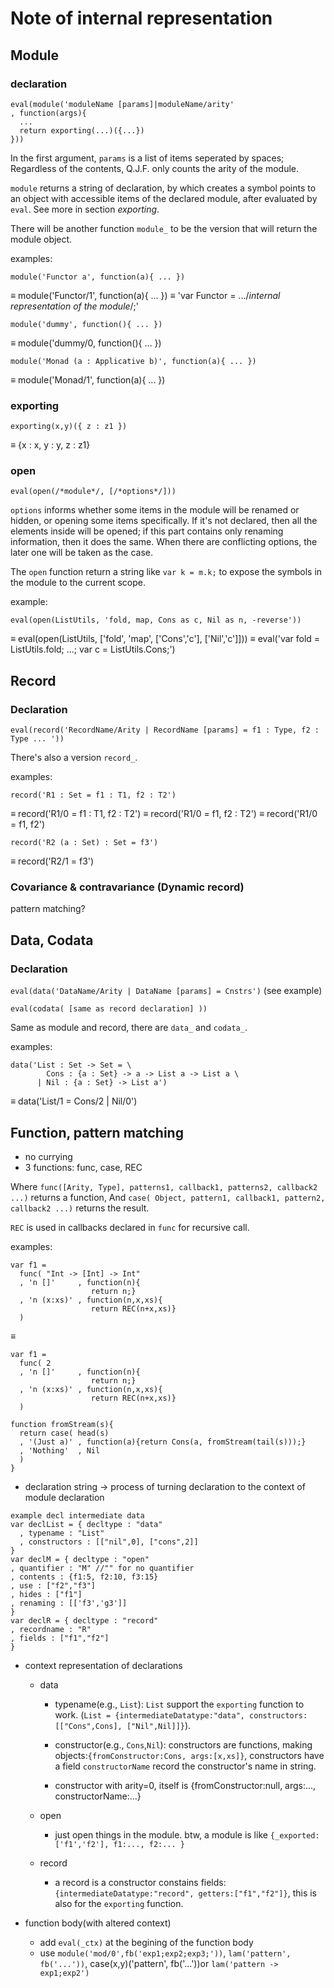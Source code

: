 # Note of internal representation







## Module

### declaration

```
eval(module('moduleName [params]|moduleName/arity'
, function(args){
  ...
  return exporting(...)({...})
}))
```

In the first argument, `params` is a list of items seperated by spaces;
Regardless of the contents, Q.J.F. only counts the arity of the module.

`module` returns a string of declaration, by which creates a symbol points to 
an object with accessible items of the declared module, after evaluated by `eval`.
See more in section *exporting*.

There will be another function `module_` to be the version that will return the module object.

examples:

    module('Functor a', function(a){ ... })
≡
    module('Functor/1', function(a){ ... })
≡
    'var Functor = .../*internal representation of the module*/;'


    module('dummy', function(){ ... })
≡
    module('dummy/0, function(){ ... })


    module('Monad (a : Applicative b)', function(a){ ... })
≡
    module('Monad/1', function(a){ ... })


### exporting

    exporting(x,y)({ z : z1 })
≡
    {x : x, y : y, z : z1}

### open

`eval(open(/*module*/, [/*options*/]))`

`options` informs whether some items in the module will be renamed or hidden, 
or opening some items specifically. If it's not declared, 
then all the elements inside will be opened; if this part contains
only renaming information, then it does the same. 
When there are conflicting options, the later one will be taken as the case.

The `open` function return a string like `var k = m.k;` to expose the symbols 
in the module to the current scope.


example:

    eval(open(ListUtils, 'fold, map, Cons as c, Nil as n, -reverse'))
≡
    eval(open(ListUtils, ['fold', 'map', ['Cons','c'], ['Nil','c']]))
≡
    eval('var fold = ListUtils.fold; ...; var c = ListUtils.Cons;')

















## Record

### Declaration

`eval(record('RecordName/Arity | RecordName [params] = f1 : Type, f2 : Type ... '))`

There's also a version `record_`.

examples:

    record('R1 : Set = f1 : T1, f2 : T2')
≡
    record('R1/0 = f1 : T1, f2 : T2')
≡
    record('R1/0 = f1, f2 : T2')
≡
    record('R1/0 = f1, f2')

    record('R2 (a : Set) : Set = f3')
≡
    record('R2/1 = f3')


### Covariance & contravariance (Dynamic record)

pattern matching?












## Data, Codata

### Declaration

`eval(data('DataName/Arity | DataName [params] = Cnstrs')` (see example)

`eval(codata( [same as record declaration] ))`

Same as module and record, there are `data_` and `codata_`.


examples:

    data('List : Set -> Set = \
            Cons : {a : Set} -> a -> List a -> List a \
          | Nil : {a : Set} -> List a')
≡
    data('List/1 = Cons/2 | Nil/0')












## Function, pattern matching

- no currying
- 3 functions: func, case, REC

Where
`func([Arity, Type], patterns1, callback1, patterns2, callback2 ...)`
returns a function,
And
`case( Object, pattern1, callback1, pattern2, callback2 ...)`
returns the result.

`REC` is used in callbacks declared in `func` for recursive call.

examples:

```
var f1 = 
  func( "Int -> [Int] -> Int"
  , 'n []'     , function(n){
                  return n;}
  , 'n (x:xs)' , function(n,x,xs){
                  return REC(n+x,xs)}
  )
```
≡
```
var f1 = 
  func( 2
  , 'n []'     , function(n){
                  return n;}
  , 'n (x:xs)' , function(n,x,xs){
                  return REC(n+x,xs)}
  )
```
```
function fromStream(s){
  return case( head(s)
  , '(Just a)' , function(a){return Cons(a, fromStream(tail(s)));}
  , 'Nothing'  , Nil
  )
}
```





* declaration string -> process of turning declaration to the context of module declaration

```
example decl intermediate data
var declList = { decltype : "data"
  , typename : "List"
  , constructors : [["nil",0], ["cons",2]]
}
var declM = { decltype : "open"
, quantifier : "M" //"" for no quantifier
, contents : {f1:5, f2:10, f3:15}
, use : ["f2","f3"]
, hides : ["f1"]
, renaming : [['f3','g3']]
}
var declR = { decltype : "record"
, recordname : "R"
, fields : ["f1","f2"]
}
```


* context representation of declarations

  + data
    - typename(e.g., `List`): `List` support the `exporting` function to work. (`List = {intermediateDatatype:"data", constructors:[["Cons",Cons], ["Nil",Nil]]}`).

    - constructor(e.g., `Cons`,`Nil`): constructors are functions, making objects:`{fromConstructor:Cons, args:[x,xs]}`, constructors have a field `constructorName` record the constructor's name in string.

    - constructor with arity=0, itself is {fromConstructor:null, args:..., constructorName:...}

  + open
    - just open things in the module. btw, a module is like `{_exported:['f1','f2'], f1:..., f2:... }`
  + record
    - a record is a constructor constains fields: `{intermediateDatatype:"record", getters:["f1","f2"]}`, this is also for the `exporting` function.



* function body(with altered context)

  + add `eval(_ctx)` at the begining of the function body
  + use `module('mod/0',fb('exp1;exp2;exp3;'))`, `lam('pattern', fb('...'))`, case(x,y)('pattern', fb('...'))or `lam('pattern -> exp1;exp2')`









